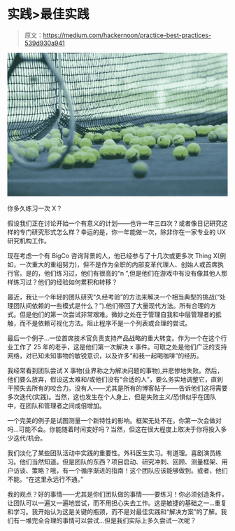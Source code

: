 # 实践>最佳实践

> 原文：<https://medium.com/hackernoon/practice-best-practices-539d930a941>

![](img/736849918108b7253db3ac9346b6b612.png)

你多久练习一次 X？

假设我们正在讨论开始一个有意义的计划——也许一年三四次？或者像日记研究这样的专门研究形式怎么样？幸运的是，你一年能做一次，除非你在一家专业的 UX 研究机构工作。

现在考虑一个有 BigCo 咨询背景的人，他已经参与了十几次或更多次 Thing X(例如，一次重大的重组努力)，但不是作为全职的内部变革代理人、创始人或首席执行官。是的，他们练习过，他们有很高的“n ”,但是他们在游戏中有没有像其他人那样练习过？他们的经验如何累积和转移？

最近，我让一个年轻的团队研究“久经考验”的方法来解决一个相当典型的挑战(“处理团队间依赖的一些模式是什么？”).他们带回了大量现代方法。所有合理的方式。但是他们的第一次尝试非常艰难。微妙之处在于管理自我和中层管理者的抵触，而不是依赖可视化方法。阻止程序不是一个列表或合理的尝试。

最后一个例子…一位首席技术官负责支持产品战略的重大转变。作为一个在这个行业工作了 25 年的老手，这是他们第一次解决 x 事件。可取之处是他们广泛的支持网络，对已知未知事物的敏锐意识，以及许多“和我一起喝咖啡”的经历。

我经常看到团队尝试 X 事物(业界称之为解决问题的事物),并悲惨地失败。然后，他们要么放弃，假设这太难和/或他们没有“合适的人”，要么务实地调整它，直到干预失去所有的咬合力。没有人——尤其是所有的博客帖子——告诉他们这将需要多次迭代(实践)。当然，这也发生在个人身上，但是失败主义/恐惧似乎在团队中，在团队和管理者之间成倍增加。

一个完美的例子是试图测量一个新特性的影响。框架无处不在。你第一次会做对吗…可能不会。你能随着时间变好吗？当然，但这在很大程度上取决于你将投入多少迭代/机会。

我们淡化了某些团队活动中实践的重要性。外科医生实习。有道理。喜剧演员练习。他们当然知道。但是团队的东西？项目启动、研究冲刺、回顾、测量框架、用户访谈、策略？哦，有一个循序渐进的指南！这个团队应该能够做到。或者，他们不能。“在这里永远行不通。”

我的观点？好的事情——尤其是你们团队做的事情——要练习！你必须创造条件，让团队可以一遍又一遍地尝试，而不用担心失去工作。这是敏捷的基础之一…重复和学习。我开始认为这是关键的瓶颈，而不是对最佳实践和“解决方案”的了解。我们有一堆完全合理的事情可以尝试…但是我们实际上多久尝试一次呢？